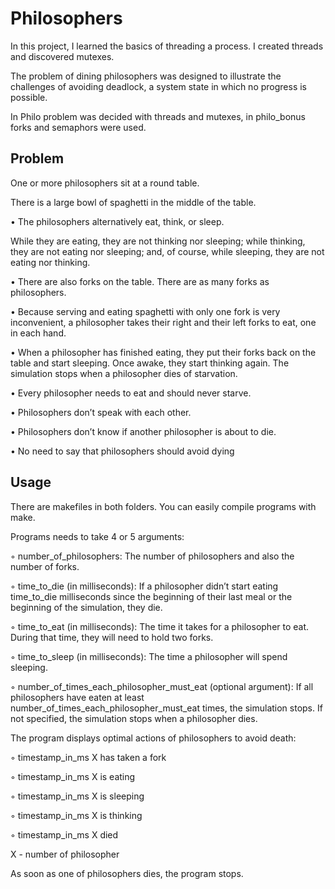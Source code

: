 # Philosophers

In this project, I learned the basics of threading a process. I created threads and discovered mutexes.

The problem of dining philosophers was designed to illustrate the challenges of avoiding deadlock, a system state in which no progress is possible.

In Philo problem was decided with threads and mutexes, in philo_bonus forks and semaphors were used.

## Problem

One or more philosophers sit at a round table.

There is a large bowl of spaghetti in the middle of the table.

• The philosophers alternatively eat, think, or sleep.

While they are eating, they are not thinking nor sleeping;
while thinking, they are not eating nor sleeping;
and, of course, while sleeping, they are not eating nor thinking.

• There are also forks on the table. There are as many forks as philosophers.

• Because serving and eating spaghetti with only one fork is very inconvenient, a
philosopher takes their right and their left forks to eat, one in each hand.

• When a philosopher has finished eating, they put their forks back on the table and
start sleeping. Once awake, they start thinking again. The simulation stops when
a philosopher dies of starvation.

• Every philosopher needs to eat and should never starve.

• Philosophers don’t speak with each other.

• Philosophers don’t know if another philosopher is about to die.

• No need to say that philosophers should avoid dying

## Usage

There are makefiles in both folders. You can easily compile programs with make.

Programs needs to take 4 or 5 arguments:

◦ number_of_philosophers: The number of philosophers and also the number
of forks.

◦ time_to_die (in milliseconds): If a philosopher didn’t start eating time_to_die
milliseconds since the beginning of their last meal or the beginning of the simulation, they die.

◦ time_to_eat (in milliseconds): The time it takes for a philosopher to eat.
During that time, they will need to hold two forks.

◦ time_to_sleep (in milliseconds): The time a philosopher will spend sleeping.

◦ number_of_times_each_philosopher_must_eat (optional argument): If all
philosophers have eaten at least number_of_times_each_philosopher_must_eat
times, the simulation stops. If not specified, the simulation stops when a
philosopher dies.

The program displays optimal actions of philosophers to avoid death:

◦ timestamp_in_ms X has taken a fork

◦ timestamp_in_ms X is eating

◦ timestamp_in_ms X is sleeping

◦ timestamp_in_ms X is thinking

◦ timestamp_in_ms X died

X - number of philosopher

As soon as one of philosophers dies, the program stops.
